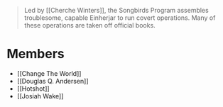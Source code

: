 > Led by [[Cherche Winters]], the Songbirds Program assembles troublesome, capable Einherjar to run covert operations.  Many of these operations are taken off official books.

# Members
- [[Change The World]]
- [[Douglas Q. Andersen]]
- [[Hotshot]]
- [[Josiah Wake]]